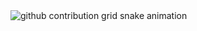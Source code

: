 <picture>
  <source media="(prefers-color-scheme: dark)" srcset="https://raw.githubusercontent.com/cridataco/cridataco/blob/output/github-contribution-grid-snake-dark.svg">
  <source media="(prefers-color-scheme: light)" srcset="https://raw.githubusercontent.com/cridataco/cridataco/blob/output/github-contribution-grid-snake.svg">
  <img alt="github contribution grid snake animation" src="https://raw.githubusercontent.com/cridataco/cridataco/blob/output/github-contribution-grid-snake-dark.svg">
</picture>

<br>
<p align="center">

<!--
<br/>	
	<b>Note:</b> Top languages is only a metric of the languages my public code consists of and doesn't reflect experience or skill level.
-->
</p>

<!--
**cirdataco/cridataco** is a ✨ _special_ ✨ repository because its `README.md` (this file) appears on your GitHub profile.

Here are some ideas to get you started:

- 🔭 I’m currently working on ...
- 🌱 I’m currently learning ...
- 👯 I’m looking to collaborate on ...
- 🤔 I’m looking for help with ...
- 💬 Ask me about ...
- 📫 How to reach me: ...
- 😄 Pronouns: ...
- ⚡ Fun fact: ...
-->
